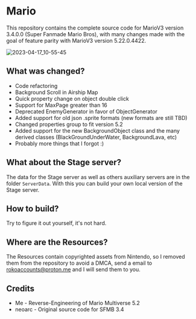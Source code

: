 # Mario
This repository contains the complete source code for MarioV3 version 3.4.0.0 (Super Fanmade Mario Bros), with many changes made with the goal of feature parity with MarioV3 version 5.22.0.4422.

![2023-04-17_10-55-45](https://user-images.githubusercontent.com/130991082/232506040-0125d30b-8e82-4bdc-ad33-097fd45b6099.png)

## What was changed?

- Code refactoring
- Background Scroll in Airship Map
- Quick property change on object double click
- Support for MaxPage greater than 16
- Deprecated EnemyGenerator in favor of ObjectGenerator
- Added support for old json .sprite formats (new formats are still TBD)
- Changed properties group to fit version 5.2
- Added support for the new BackgroundObject class and the many derived classes (BlackGroundUnderWater, BackgroundLava, etc)
- Probably more things that I forgot :)

## What about the Stage server?

The data for the Stage server as well as others auxiliary servers are in the folder `ServerData`. With this you can build your own local version of the Stage server.

## How to build?

Try to figure it out yourself, it's not hard.

## Where are the Resources?

The Resources contain copyrighted assets from Nintendo, so I removed them from the repository to avoid a DMCA, send a email to rokoaccounts@proton.me and I will send them to you.

## Credits

- Me - Reverse-Engineering of Mario Multiverse 5.2
- neoarc - Original source code for SFMB 3.4
